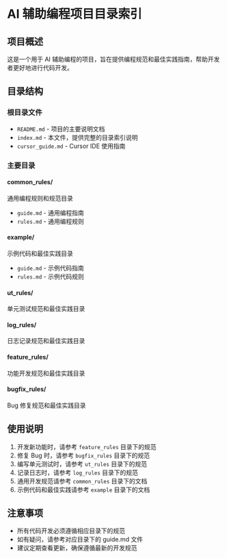 # AI 辅助编程项目目录索引

## 项目概述
这是一个用于 AI 辅助编程的项目，旨在提供编程规范和最佳实践指南，帮助开发者更好地进行代码开发。

## 目录结构

### 根目录文件
- `README.md` - 项目的主要说明文档
- `index.md` - 本文件，提供完整的目录索引说明
- `cursor_guide.md` - Cursor IDE 使用指南

### 主要目录

#### common_rules/
通用编程规则和规范目录
- `guide.md` - 通用编程指南
- `rules.md` - 通用编程规则

#### example/
示例代码和最佳实践目录
- `guide.md` - 示例代码指南
- `rules.md` - 示例代码规则

#### ut_rules/
单元测试规范和最佳实践目录

#### log_rules/
日志记录规范和最佳实践目录

#### feature_rules/
功能开发规范和最佳实践目录

#### bugfix_rules/
Bug 修复规范和最佳实践目录

## 使用说明
1. 开发新功能时，请参考 `feature_rules` 目录下的规范
2. 修复 Bug 时，请参考 `bugfix_rules` 目录下的规范
3. 编写单元测试时，请参考 `ut_rules` 目录下的规范
4. 记录日志时，请参考 `log_rules` 目录下的规范
5. 通用开发规范请参考 `common_rules` 目录下的文档
6. 示例代码和最佳实践请参考 `example` 目录下的文档

## 注意事项
- 所有代码开发必须遵循相应目录下的规范
- 如有疑问，请参考对应目录下的 guide.md 文件
- 建议定期查看更新，确保遵循最新的开发规范
